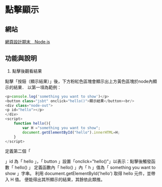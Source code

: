 # 點擊顯示
## 網站
  [網頁設計期末＿Node.js](https://minlingshie.github.io/wd107b/final/droptown/NodeJs.html)


## 功能與說明
1. 點擊後觀看結果

點擊「按鈕（顯示結果）」後，下方粉紅色區塊會顯示出上方黃色區塊於node內顯示的結果．
以第一項為範例：
```js
<p>console.log('something you want to show')</p>
<button class="jsbt" onclick="hello()">顯示結果</button><br/>
<div class="node-out">
<p id="hello"></p>
</div>
<script>
    function hello(){
        var H ="something you want to show";
        document.getElementById("hello").innerHTML=H;
    }
</script>
```
定義第二個「 <p> 」id 為「 hello 」，「 button 」設置「onclick="hello()"」以表示：點擊後觸發函數「 hello() 」
定義函數內「 hello() 」內「 h 」值為「 something you want to show 」字串。
利用 document.getElementById('hello') 取得 hello 元件，並帶入 H 值。
便能得出其所顯示的結果，其餘依此類推。

